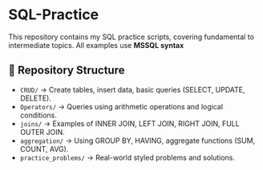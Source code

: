 # SQL-Practice
This repository contains my SQL practice scripts, covering fundamental to intermediate topics. All examples use **MSSQL syntax**


## 📂 Repository Structure
- `CRUD/` → Create tables, insert data, basic queries (SELECT, UPDATE, DELETE).
- `Operators/` → Queries using arithmetic operations and logical conditions.
- `joins/` → Examples of INNER JOIN, LEFT JOIN, RIGHT JOIN, FULL OUTER JOIN.
- `aggregation/` → Using GROUP BY, HAVING, aggregate functions (SUM, COUNT, AVG).
- `practice_problems/` → Real-world styled problems and solutions.
